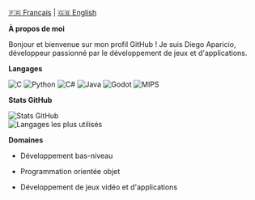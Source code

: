 [🇫🇷 Français](./README.md) | [🇬🇧 English](./README.en.md)

**À propos de moi**

Bonjour et bienvenue sur mon profil GitHub !
Je suis Diego Aparicio, développeur passionné par le développement de jeux et d'applications.

**Langages**

![C](https://img.shields.io/badge/-C-00599C?style=flat&logo=c&logoColor=white)
![Python](https://img.shields.io/badge/-Python-3776AB?style=flat&logo=python&logoColor=white)
![C#](https://img.shields.io/badge/C%23-239120?style=flat&logo=c-sharp&logoColor=white)
![Java](https://img.shields.io/badge/-Java-007396?style=flat&logo=java&logoColor=white)
![Godot](https://img.shields.io/badge/-Godot-478CBF?style=flat&logo=godot-engine&logoColor=white)
![MIPS](https://img.shields.io/badge/-MIPS-FF6C00?style=flat&logoColor=white)

**Stats GitHub**

![Stats GitHub](https://github-readme-stats.vercel.app/api?username=D-l-E-G-O&show_icons=true&theme=radical) <br>
![Langages les plus utilisés](https://github-readme-stats.vercel.app/api/top-langs/?username=D-l-E-G-O&layout=compact&theme=radical)

**Domaines**

- Développement bas-niveau

- Programmation orientée objet

- Développement de jeux vidéo et d'applications
